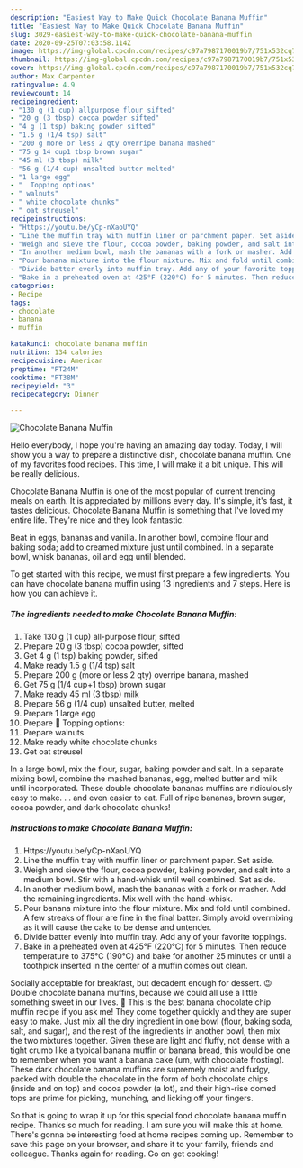 ```yaml
---
description: "Easiest Way to Make Quick Chocolate Banana Muffin"
title: "Easiest Way to Make Quick Chocolate Banana Muffin"
slug: 3029-easiest-way-to-make-quick-chocolate-banana-muffin
date: 2020-09-25T07:03:58.114Z
image: https://img-global.cpcdn.com/recipes/c97a7987170019b7/751x532cq70/chocolate-banana-muffin-recipe-main-photo.jpg
thumbnail: https://img-global.cpcdn.com/recipes/c97a7987170019b7/751x532cq70/chocolate-banana-muffin-recipe-main-photo.jpg
cover: https://img-global.cpcdn.com/recipes/c97a7987170019b7/751x532cq70/chocolate-banana-muffin-recipe-main-photo.jpg
author: Max Carpenter
ratingvalue: 4.9
reviewcount: 14
recipeingredient:
- "130 g (1 cup) allpurpose flour sifted"
- "20 g (3 tbsp) cocoa powder sifted"
- "4 g (1 tsp) baking powder sifted"
- "1.5 g (1/4 tsp) salt"
- "200 g more or less 2 qty overripe banana mashed"
- "75 g 14 cup1 tbsp brown sugar"
- "45 ml (3 tbsp) milk"
- "56 g (1/4 cup) unsalted butter melted"
- "1 large egg"
- "  Topping options"
- " walnuts"
- " white chocolate chunks"
- " oat streusel"
recipeinstructions:
- "Https://youtu.be/yCp-nXaoUYQ"
- "Line the muffin tray with muffin liner or parchment paper. Set aside."
- "Weigh and sieve the flour, cocoa powder, baking powder, and salt into a medium bowl. Stir with a hand-whisk until well combined. Set aside."
- "In another medium bowl, mash the bananas with a fork or masher. Add the remaining ingredients. Mix well with the hand-whisk."
- "Pour banana mixture into the flour mixture. Mix and fold until combined. A few streaks of flour are fine in the final batter. Simply avoid overmixing as it will cause the cake to be dense and untender."
- "Divide batter evenly into muffin tray. Add any of your favorite toppings."
- "Bake in a preheated oven at 425°F (220°C) for 5 minutes. Then reduce temperature to 375°C (190°C) and bake for another 25 minutes or until a toothpick inserted in the center of a muffin comes out clean."
categories:
- Recipe
tags:
- chocolate
- banana
- muffin

katakunci: chocolate banana muffin 
nutrition: 134 calories
recipecuisine: American
preptime: "PT24M"
cooktime: "PT38M"
recipeyield: "3"
recipecategory: Dinner

---
```



![Chocolate Banana Muffin](https://img-global.cpcdn.com/recipes/c97a7987170019b7/751x532cq70/chocolate-banana-muffin-recipe-main-photo.jpg)

Hello everybody, I hope you're having an amazing day today. Today, I will show you a way to prepare a distinctive dish, chocolate banana muffin. One of my favorites food recipes. This time, I will make it a bit unique. This will be really delicious.

Chocolate Banana Muffin is one of the most popular of current trending meals on earth. It is appreciated by millions every day. It's simple, it's fast, it tastes delicious. Chocolate Banana Muffin is something that I've loved my entire life. They're nice and they look fantastic.

Beat in eggs, bananas and vanilla. In another bowl, combine flour and baking soda; add to creamed mixture just until combined. In a separate bowl, whisk bananas, oil and egg until blended.


To get started with this recipe, we must first prepare a few ingredients. You can have chocolate banana muffin using 13 ingredients and 7 steps. Here is how you can achieve it.

<!--inarticleads1-->

##### The ingredients needed to make Chocolate Banana Muffin:

1. Take 130 g (1 cup) all-purpose flour, sifted
1. Prepare 20 g (3 tbsp) cocoa powder, sifted
1. Get 4 g (1 tsp) baking powder, sifted
1. Make ready 1.5 g (1/4 tsp) salt
1. Prepare 200 g (more or less 2 qty) overripe banana, mashed
1. Get 75 g (1/4 cup+1 tbsp) brown sugar
1. Make ready 45 ml (3 tbsp) milk
1. Prepare 56 g (1/4 cup) unsalted butter, melted
1. Prepare 1 large egg
1. Prepare  🧁 Topping options:
1. Prepare  walnuts
1. Make ready  white chocolate chunks
1. Get  oat streusel


In a large bowl, mix the flour, sugar, baking powder and salt. In a separate mixing bowl, combine the mashed bananas, egg, melted butter and milk until incorporated. These double chocolate bananas muffins are ridiculously easy to make. . . and even easier to eat. Full of ripe bananas, brown sugar, cocoa powder, and dark chocolate chunks! 

<!--inarticleads2-->

##### Instructions to make Chocolate Banana Muffin:

1. Https://youtu.be/yCp-nXaoUYQ
1. Line the muffin tray with muffin liner or parchment paper. Set aside.
1. Weigh and sieve the flour, cocoa powder, baking powder, and salt into a medium bowl. Stir with a hand-whisk until well combined. Set aside.
1. In another medium bowl, mash the bananas with a fork or masher. Add the remaining ingredients. Mix well with the hand-whisk.
1. Pour banana mixture into the flour mixture. Mix and fold until combined. A few streaks of flour are fine in the final batter. Simply avoid overmixing as it will cause the cake to be dense and untender.
1. Divide batter evenly into muffin tray. Add any of your favorite toppings.
1. Bake in a preheated oven at 425°F (220°C) for 5 minutes. Then reduce temperature to 375°C (190°C) and bake for another 25 minutes or until a toothpick inserted in the center of a muffin comes out clean.


Socially acceptable for breakfast, but decadent enough for dessert. 😉 Double chocolate banana muffins, because we could all use a little something sweet in our lives. 🙂 This is the best banana chocolate chip muffin recipe if you ask me! They come together quickly and they are super easy to make. Just mix all the dry ingredient in one bowl (flour, baking soda, salt, and sugar), and the rest of the ingredients in another bowl, then mix the two mixtures together. Given these are light and fluffy, not dense with a tight crumb like a typical banana muffin or banana bread, this would be one to remember when you want a banana cake (um, with chocolate frosting). These dark chocolate banana muffins are supremely moist and fudgy, packed with double the chocolate in the form of both chocolate chips (inside and on top) and cocoa powder (a lot), and their high-rise domed tops are prime for picking, munching, and licking off your fingers. 

So that is going to wrap it up for this special food chocolate banana muffin recipe. Thanks so much for reading. I am sure you will make this at home. There's gonna be interesting food at home recipes coming up. Remember to save this page on your browser, and share it to your family, friends and colleague. Thanks again for reading. Go on get cooking!
